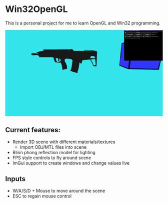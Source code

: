 # Win32OpenGL

This is a personal project for me to learn OpenGL and Win32 programming.

![](assets/images/example.gif)

## Current features:
- Render 3D scene with different materials/textures
  - Import OBJ/MTL files into scene
- Blinn phong reflection model for lighting
- FPS style controls to fly around scene
- ImGui support to create windows and change values live
## Inputs
- W/A/S/D + Mouse to move around the scene
- ESC to regain mouse control
